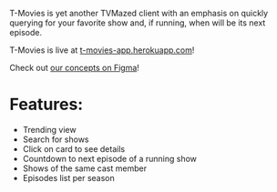 T-Movies is yet another TVMazed client with an emphasis on quickly querying for your favorite show and, if running, when will be its next episode.

T-Movies is live at [t-movies-app.herokuapp.com](https://t-movies-app.herokuapp.com)!

Check out [our concepts on Figma](https://www.figma.com/file/0f79pt9KEtZISNhnJglKjq/t-movies-design)!

# Features:
- Trending view
- Search for shows
- Click on card to see details
- Countdown to next episode of a running show
- Shows of the same cast member
- Episodes list per season